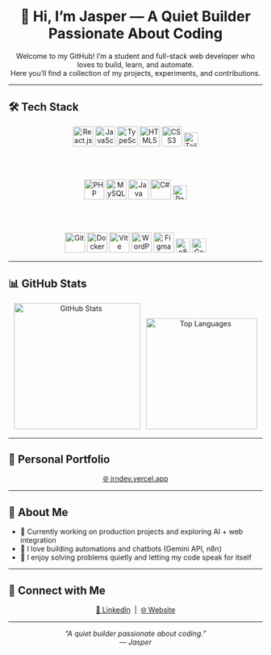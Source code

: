 <h1 align="center">👋 Hi, I’m Jasper — A Quiet Builder Passionate About Coding</h1>

<p align="center">
  Welcome to my GitHub! I’m a student and full-stack web developer who loves to build, learn, and automate.<br>
  Here you’ll find a collection of my projects, experiments, and contributions.
</p>

---

## 🛠️ Tech Stack

<div align="center">
  <!-- Frontend -->
  <img src="https://cdn.jsdelivr.net/gh/devicons/devicon/icons/react/react-original.svg" width="40" title="React.js"/>
  <img src="https://cdn.jsdelivr.net/gh/devicons/devicon/icons/javascript/javascript-original.svg" width="40" title="JavaScript"/>
  <img src="https://cdn.jsdelivr.net/gh/devicons/devicon/icons/typescript/typescript-original.svg" width="40" title="TypeScript"/>
  <img src="https://cdn.jsdelivr.net/gh/devicons/devicon/icons/html5/html5-original.svg" width="40" title="HTML5"/>
  <img src="https://cdn.jsdelivr.net/gh/devicons/devicon/icons/css3/css3-original.svg" width="40" title="CSS3"/>
  <img src="https://img.shields.io/badge/TailwindCSS-06B6D4?style=for-the-badge&logo=tailwindcss&logoColor=white" height="28" title="Tailwind CSS"/>

  <br><br>

  <!-- Backend & Databases -->
  <img src="https://cdn.jsdelivr.net/gh/devicons/devicon/icons/php/php-original.svg" width="40" title="PHP"/>
  <img src="https://cdn.jsdelivr.net/gh/devicons/devicon/icons/mysql/mysql-original.svg" width="40" title="MySQL"/>
  <img src="https://cdn.jsdelivr.net/gh/devicons/devicon/icons/java/java-original.svg" width="40" title="Java"/>
  <img src="https://cdn.jsdelivr.net/gh/devicons/devicon/icons/csharp/csharp-original.svg" width="40" title="C#"/>
  <img src="https://img.shields.io/badge/Microsoft%20Power%20Apps-8A4FFF?style=for-the-badge&logo=powerapps&logoColor=white" height="28" title="Power Apps"/>

  <br><br>

  <!-- Tools -->
  <img src="https://cdn.jsdelivr.net/gh/devicons/devicon/icons/git/git-original.svg" width="40" title="Git"/>
  <img src="https://cdn.jsdelivr.net/gh/devicons/devicon/icons/docker/docker-original.svg" width="40" title="Docker"/>
  <img src="https://cdn.jsdelivr.net/gh/devicons/devicon/icons/vite/vite-original.svg" width="40" title="Vite"/>
  <img src="https://cdn.jsdelivr.net/gh/devicons/devicon/icons/wordpress/wordpress-original.svg" width="40" title="WordPress"/>
  <img src="https://cdn.jsdelivr.net/gh/devicons/devicon/icons/figma/figma-original.svg" width="40" title="Figma"/>
  <img src="https://img.shields.io/badge/n8n-A82B92?style=for-the-badge&logo=n8n&logoColor=white" height="28" title="n8n"/>
  <img src="https://img.shields.io/badge/GeminiAPI-4285F4?style=for-the-badge&logo=google&logoColor=white" height="28" title="Gemini API"/>
</div>

---

## 📊 GitHub Stats

<div align="center">
  <img src="https://github-readme-stats.vercel.app/api?username=jasper890&show_icons=true&theme=tokyonight&cache_seconds=86400" width="250" alt="GitHub Stats" />
  &nbsp;
  <img src="https://github-readme-stats.vercel.app/api/top-langs/?username=jasper890&layout=compact&theme=tokyonight&cache_seconds=86400" width="220" alt="Top Languages" />
</div>

---

## 🚀 Personal Portfolio

<div align="center">
  <a href="https://jrndev.vercel.app" target="_blank">
    🌐 jrndev.vercel.app
  </a>
</div>

---

## 🌱 About Me

<div align="left">

- 🔭 Currently working on production projects and exploring AI + web integration  
- 🤖 I love building automations and chatbots (Gemini API, n8n)  
- 🧩 I enjoy solving problems quietly and letting my code speak for itself  

</div>

---

## 🤝 Connect with Me

<div align="center">
  <a href="https://www.linkedin.com/in/jasper-ryan-ngo/" target="_blank">💼 LinkedIn</a> &nbsp;|&nbsp;
  <a href="https://jrndev.vercel.app" target="_blank">🌐 Website</a>
</div>

---

<p align="center">
  <i>“A quiet builder passionate about coding.”<br>— Jasper</i>
</p>
